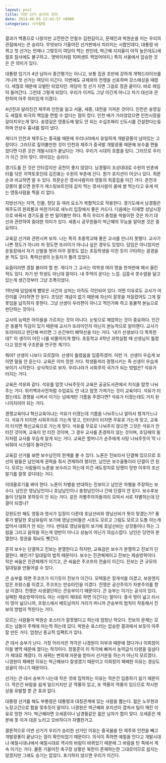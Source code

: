 ```yaml
---
layout: post
title: 이번 선거 승리의 의미
date: 2014-06-05 13:43:57 +0900
categories: 시사칼럼
---
```

  


결과가 백중으로 나왔지만 고전한건 안철수 김한길이고, 문재인과 박원순을 미는 우리의 관점에서는 큰 승리다. 무엇보다 기울어진 선거판에서 치러지는 시합인데다, 대통령 바뀌고 첫 선거는 언제나 그렇듯이 여당이 먹는 판인데, 박근혜 지지율이 아직 높은데도(세월호 참사에도 불구하고.. 명박이처럼 10퍼센트 찍었어야지.) 특히 서울에서 압승한 것은 큰 의미가 있다. 

  


대통령 임기가 4년 남아서 중간평가는 아니고, 보통 집권 초반에 강하게 개혁드라이브를 거니까 첫 선거는 여당이 이긴다. 이번에도 규제와의 전쟁을 선포하며 강스매싱을 때렸다. 세월호 때문에 오발탄 되었지만. 여당이 첫 선거 지면 그걸로 정권 끝이다. 바로 레임덕 들어간다. 그런데 그렇게 되었다. 우리가 이겨도 그냥 이긴게 아니고 차기 대선과 관련하여 아주 의미있게 이겼다. 

  


4년전과 달라진건 제주와 인천을 잃고 서울, 세종, 대전을 가져온 것이다. 인천은 송영길도 세월호 비극의 책임을 면할 수 없다는 점이 컸다. 인천 배가 가라앉았으면 인천시장을 갈아치우는게 맞다. 송영길은 영종도에 말도 안 되는 수십조짜리 신도시를 건설한다는둥 하며 안상수 흉내를 많이 냈다. 

  


게다가 인천과 제주도는 중국붐 때문에 우리나라에서 유일하게 개발광풍이 남아있는 고장이다. 그러므로 짚어볼만한 것이 인천과 제주가 중국발 개발광풍 때문에 보수를 편들었다면 다른 곳은 개발시대가 끝났다는 거다. 우리가 시대의 흐름을 탔다. 그러므로 우리가 이긴 것이 맞다. 의미있는 승리다. 

  


경기도를 진 것은 안타깝지만 공천이 좋지 않았다. 남경필이 조상대대로 수원의 빈촌에 터를 닦은 지역토호인데 김진표는 수원의 부촌에 산다. 뭔가 포지션이 어긋나 있다. 최문순과 비교하면 알 수 있다. 최문순은 영서사람이라 영동의 최흥집을 이긴 거다. 춘천과 강릉이 붙으면 원주가 캐스팅보트인데 감자 먹는 영서사람이 꼴에 쌀 먹는다고 유세 떠는 영동사람을 찍을 리 없다. 

  


지방선거는 지역, 인물, 정당 등 여러 요소가 복합적으로 작용한다. 경기도에서 남경필은 제주도의 원희룡과 마찬가지로 새누리 입장에서 좋은 카드다. 다음에는 이재명 성남시장으로 바꿔서 경기도를 한 번 밀어볼만 하다. 특히 우리가 충청을 싹쓸이한 것은 차기 대선과 관련하여 중대한 의미가 있다. 세종시 공무원들이 박근혜의 무능을 알아본 것은 중요하다. 

  


교육감 선거와 관련시켜 보자. 나는 특히 초중학교때 좋은 교사를 만나지 못했다. 교사가 나쁜 정도가 아니라 저 정도면 또라이가 아니냐 싶은 경우도 있었다. 담임은 아니었지만 운동장에서 자기 신발을 벗어 아무 잘못도 없는 초등학생을 미친 듯이 구타하는 광경을 본 적도 있다. 폭력선생의 눈동자가 풀려 있었다. 

  


요즘이라면 경찰 불러야 할 판. 게다가 그 교사는 여학생 여러 명을 한꺼번에 패서 울린 적도 있다. 자기 반 학생도 아닌데 말이다. 내 주먹이 운다는 느낌. 김흥국 콧수염을 달고 있는게 생긴것부터 그냥 조폭이었다. 

  


1학년때 담임에게 뺨맞은 사건의 상처는 아직도 각인되어 있다. 어떤 이유로도 교사가 어린이를 구타하면 안 된다. 초딩은 개념이 없기 때문에 자신이 잘못을 저질렀어도 그게 잘못임을 납득하지 못한다. 그냥 선생이 우리편이 아니고 적인가봐 하고 동물적 본능으로 판단하는 것이다. 

  


교사의 능력은 아이들을 가르치는 것이 아니다. 눈빛으로 제압하는 것이 중요하다. 인간은 동물적 직감이 있기 때문에 교사가 또라이인지 아닌지 본능적으로 알아챈다. 교사가 또라이라고 판단해 버리면 그 순간부터 삐딱선을 타는 거다. ‘내가 선생보다 더 똑똑한데?’ 이 생각이 어린 나를 비뚤어지게 했다. 초등학교 4학년 과학실험 때 선생님이 틀렸다고 믿은게 구조론을 연구한 계기다. 

  


뭐야? 선생이 나보다 모르잖아. 선생이 틀렸음을 입증하겠어. 이런 거. 선생이 우습게 보이면 말을 안 듣는다. 교육은 이미 망한 거다. 학생들끼리 경쟁시키는 즉 선생이 우습게 보이기 시작한다. 상식적으로 보자. 우리나라가 사회주의 국가가 되는 방법은? 석유가 터지는 거다. 

  


교육은 석유와 같다. 석유를 맘껏 나눠주듯이 교육은 공공도서관에서 지식을 맘껏 나눠주는 거다. 위키백과사전처럼 수업료도 안 내고 맘껏 가져가는 것이 교육이다. 석유가 터졌는데도 경쟁을 시켜서 이기는 넘에게만 기름을 주겠다면? 석유가 터졌는데도 거지 된 나이지리아 되는 거다. 

  


경쟁교육이냐 혁신교육이냐는 석유가 터졌는데 기름을 나눠주느냐 알아서 챙겨가느냐다. 석유가 터지면 사회주의로 가는게 맞고, 인터넷이 터지면 무료로 가는게 맞고, 교육이 터지면 혁신교육으로 가는게 맞다. 석유를 무료로 나눠주지 않으면 그것은 석유가 안 터진 것이며, 교육이 안 터진 것이며, 그 경우 교사를 존경하지 않는 것이며, 초딩때의 필자처럼 교사를 우습게 알게 되는 거다. 교육은 할머니가 손주에게 사탕 나눠주듯이 막 나눠줘야 시스템이 돌아간다. 

  


교육감 선거를 보면 보수남인의 한계를 볼 수 있다. 노론은 진보라서 단결해 있으므로 조선의 왕들은 남인에게 권력을 줘서 견제하려 했지만, 남인은 보수꼴통이라 단결이 안 된다. 모르는 사람들이 노론을 보수라고 하는데 이건 세도정치로 당쟁이 망한 이후의 조선 말기를 잘못 갖다대는 거다. 

  


이데올로기를 봐야 한다. 노론이 차별을 반대하는 진보이고 남인은 차별을 주장하는 보수다. 남인은 영남남인이나 호남남인이나 충청남인이나 간에 단결이 안 된다. 보수후보들이 단일화 못하듯이 안 되는 거다. 같은 차별주의자들끼리 모여서 서로 차별하는데 단결이 되겠나? 

  


강원도만 해도 영동과 영서가 입장이 다른데 호남선비와 영남선비가 뜻이 맞겠는가? 풍류가 발달한 호남유림이 보기에 영남선비들은 시조도 모르고 그림도 모르고 도통 아는게 없어서 대화가 안 되는 거다. 반대로 영남유림이 보기에 호남선비는 상것들이나 하는 그림을 그리고 음악을 하는게 양반이 아니고 상놈이 아닌가 의심스럽다. 남인은 당연히 분열한다. 정권을 줘놔도 뺏긴다. 

  


흔히 보수는 단결하고 진보는 분열한다고 하지만, 교육감은 보수가 분열하고 진보가 단결한다. 왜인가? 일대일의 법칙 때문이다. 보수는 진관체제이고 진보는 제승방략이다. 작은 싸움은 진관체제가 이기고, 큰 싸움은 주코프의 전술이 이긴다. 진보는 큰 규모의 일대일을 만들어낼 수 있다. 

  


큰 승부를 하면 주코프가 이기듯이 진보가 이긴다. 모택동은 장개석을 이겼고, 보응엔지압은 프랑스를 이겼고, 주코프는 만슈타인을 이겼다. 전쟁은 공산주의가 자본주의를 항상 이겼다. 전쟁은 사생결단하는 큰승부이기 때문이다. 큰 승부는 이기는 공식이 있다. 실패한 제승방략이라도 아는 사람이 제대로 하면 이긴다는 말이다. 중국 땅이 넓고 러시아 땅이 넓으니까, 프랑스에서 베트남까지 거리가 머니까 큰승부의 법칙이 작동해서 진보의 방법이 먹힌다는 거다. 

  


모르는 사람들이 박원순 포스터가 잘못됐다고 하는데 엄청난 착오다. 진보의 문제는 모르는 넘들이 주제에 아는척 하는데 있다. 박원순 포스터는 압승한 결과에서 보듯이 아주 잘 만든 거다. 엄청난 종교적 임팩트가 있다. 

  


큰 데서 승부가 난다. 가장 어리석은 착각은 나경원이 피부과 때문에 졌다거나 이회창이 아들 병역 때문에 졌다는 착각이다. 정몽준이 이 착각에 빠져서 농약급식 타령을 일삼다가 제대로 깨졌다. 이 새뀌는 변희재 자문을 받아서 선거운동 하는거 아닌지 모르겠다. 나경원이 패배한 이유는 박근혜보다 잘생겼기 때문이고 이회창이 패배한 이유는 경상도 성골이 아니기 때문이다. 

  


선거는 큰 데서 승부가 나는데 작은 것에 집착하는 이유는 작은건 입증하기 쉽기 때문이다. 작은건 바람을 쉽게 일으키지만 곧 역풍이 있고, 또 역풍의 역풍이 있으므로 착시현상을 유발할 뿐 큰 효과 없다. 

  


대통령 선거를 해도 부통령은 대통령과 대칭관계에 있는 사람을 뽑는다. 젊은 노무현과 노장고건으로 합을 맞추듯이 말이다. 나경원은 박근혜와 포지션이 겹쳐서 팀이 깨진 이유로 망한 거다. 박근혜라면 오세훈이나 남경필같은 젊은 남자가 합이 맞다. 오세훈은 제 분에 못 이겨 대권 노리고 오바하다가 자멸한거고. 

  


결론적으로 이번 선거가 우리가 승리한 선거인 이유는 중국붐을 탄 제주와 인천을 빼고 개발광풍이 끝났다는 점이 확인되었기 때문이다. 의식이 족하면 예절을 안다고 개발시대냐 예절시대냐에서 예절시대로 역사의 바람이 바뀌었기 때문에 그 바람을 탄 쪽에서 계속 이기는 거다. 물론 기울어진 축구장 상황은 북한이 존재하는한 그대로이므로 쉽지는 않겠지만 그래도 승기는 잡았다. 포기하지 않으면 우리가 이긴다.